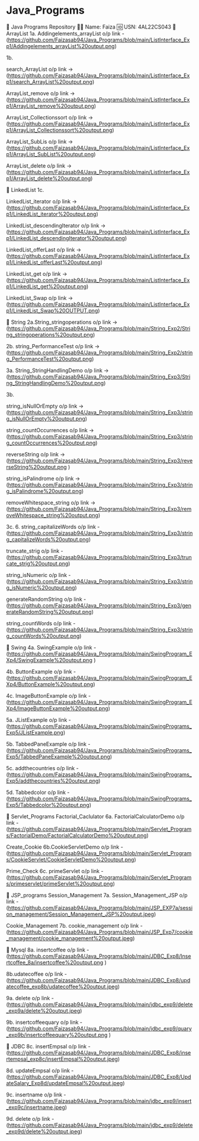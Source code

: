 # Java_Programs
📘 Java Programs Repository
👨‍💻 Name: Faiza
🆔 USN: 4AL22CS043
📂 ArrayList
1a. Addingelements_arrayList o/p link - (https://github.com/Faizasab94/Java_Programs/blob/main/ListInterface_Exp1/Addingelements_arrayList%20output.png)

1b.

search_ArrayList o/p link -> (https://github.com/Faizasab94/Java_Programs/blob/main/ListInterface_Exp1/search_ArrayList%20output.png)

ArrayList_remove o/p link -> (https://github.com/Faizasab94/Java_Programs/blob/main/ListInterface_Exp1/ArrayList_remove%20output.png)

ArrayList_Collectionssort o/p link -> (https://github.com/Faizasab94/Java_Programs/blob/main/ListInterface_Exp1/ArrayList_Collectionssort%20output.png)

ArrayList_SubLis o/p link ->(https://github.com/Faizasab94/Java_Programs/blob/main/ListInterface_Exp1/ArrayList_SubList%20output.png)

ArrayList_delete o/p link -> (https://github.com/Faizasab94/Java_Programs/blob/main/ListInterface_Exp1/ArrayList_delete%20output.png)

📂 LinkedList
1c.

LinkedList_iterator o/p link -> (https://github.com/Faizasab94/Java_Programs/blob/main/ListInterface_Exp1/LinkedList_iterator%20output.png)

LinkedList_descendingIterator o/p link -> (https://github.com/Faizasab94/Java_Programs/blob/main/ListInterface_Exp1/LinkedList_descendingIterator%20output.png)

LinkedList_offerLast o/p link -> (https://github.com/Faizasab94/Java_Programs/blob/main/ListInterface_Exp1/LinkedList_offerLast%20output.png)

LinkedList_get o/p link -> (https://github.com/Faizasab94/Java_Programs/blob/main/ListInterface_Exp1/LinkedList_get%20output.png)

LinkedList_Swap o/p link -> (https://github.com/Faizasab94/Java_Programs/blob/main/ListInterface_Exp1/LinkedList_Swap%20OUTPUT.png)

📂 String
2a.String_stringoperations o/p link -> (https://github.com/Faizasab94/Java_Programs/blob/main/String_Exp2/String_stringoperations%20output.png)

2b. string_PerformanceTest o/p link -> (https://github.com/Faizasab94/Java_Programs/blob/main/String_Exp2/string_PerformanceTest%20output.png)

3a. String_StringHandlingDemo o/p link -> (https://github.com/Faizasab94/Java_Programs/blob/main/String_Exp3/String_StringHandlingDemo%20output.png)

3b.

string_isNullOrEmpty o/p link -> (https://github.com/Faizasab94/Java_Programs/blob/main/String_Exp3/string_isNullOrEmpty%20output.png)

string_countOccurrences o/p link -> (https://github.com/Faizasab94/Java_Programs/blob/main/String_Exp3/string_countOccurrences%20output.png)

reverseString o/p link -> (https://github.com/Faizasab94/Java_Programs/blob/main/String_Exp3/reverseString%20output.png )

string_isPalindrome o/p link -> (https://github.com/Faizasab94/Java_Programs/blob/main/String_Exp3/string_isPalindrome%20output.png)

removeWhitespace_string o/p link -> (https://github.com/Faizasab94/Java_Programs/blob/main/String_Exp3/removeWhitespace_string%20output.png)

3c.
6. string_capitalizeWords o/p link - (https://github.com/Faizasab94/Java_Programs/blob/main/String_Exp3/string_capitalizeWords%20output.png)

truncate_strig o/p link - (https://github.com/Faizasab94/Java_Programs/blob/main/String_Exp3/truncate_strig%20output.png)

string_isNumeric o/p link - (https://github.com/Faizasab94/Java_Programs/blob/main/String_Exp3/string_isNumeric%20output.png)

generateRandomString o/p link - (https://github.com/Faizasab94/Java_Programs/blob/main/String_Exp3/generateRandomString%20output.png)

string_countWords o/p link - (https://github.com/Faizasab94/Java_Programs/blob/main/String_Exp3/string_countWords%20output.png)

📂 Swing
4a. SwingExample o/p link - (https://github.com/Faizasab94/Java_Programs/blob/main/SwingProgram_EXp4/SwingExample%20output.png )

4b. ButtonExample o/p link - (https://github.com/Faizasab94/Java_Programs/blob/main/SwingProgram_EXp4/ButtonExample%20output.png)

4c. ImageButtonExample o/p link - (https://github.com/Faizasab94/Java_Programs/blob/main/SwingProgram_EXp4/ImageButtonExample%20output.png)

5a. JListExample o/p link - (https://github.com/Faizasab94/Java_Programs/blob/main/SwingPrograms_Exp5/JListExample.png)

5b. TabbedPaneExample o/p link - (https://github.com/Faizasab94/Java_Programs/blob/main/SwingPrograms_Exp5/TabbedPaneExample%20output.png)

5c. addthecountries o/p link - (https://github.com/Faizasab94/Java_Programs/blob/main/SwingPrograms_Exp5/addthecountries%20output.png)

5d. Tabbedcolor o/p link - (https://github.com/Faizasab94/Java_Programs/blob/main/SwingPrograms_Exp5/Tabbedcolor%20output.png)

📂 Servlet_Programs
Factorial_Caclulator
6a. FactorialCalculatorDemo o/p link - (https://github.com/Faizasab94/Java_Programs/blob/main/Servlet_Programs/FactorialDemo/FactorialCalculatorDemo%20output.png)

Create_Cookie
6b.CookieServletDemo o/p link - (https://github.com/Faizasab94/Java_Programs/blob/main/Servlet_Programs/CookieServlet/CookieServletDemo%20output.png)

Prime_Check
6c. primeServlet o/p link - (https://github.com/Faizasab94/Java_Programs/blob/main/Servlet_Programs/primeservlet/primeServlet%20output.png)

📂 JSP_programs
Session_Management
7a. Session_Management_JSP o/p link - (https://github.com/Faizasab94/Java_Programs/blob/main/JSP_EXP7a/session_management/Session_Management_JSP%20output.jpeg)

Cookie_Management
7b. cookie_management o/p link - (https://github.com/Faizasab94/Java_Programs/blob/main/JSP_Exp7/cookie_management/cookie_management%20output.jpeg)

📂 Mysql
8a. insertcoffee o/p link - (https://github.com/Faizasab94/Java_Programs/blob/main/JDBC_Exp8/Insertcoffee_8a/insertcoffee%20output.png )

8b.udatecoffee o/p link - (https://github.com/Faizasab94/Java_Programs/blob/main/JDBC_Exp8/updatecoffee_exp8b/udatecoffee%20output.jpeg)

9a. delete o/p link - (https://github.com/Faizasab94/Java_Programs/blob/main/jdbc_exp9/delete_exp9a/delete%20output.jpeg)

9b. insertcoffeequary o/p link - (https://github.com/Faizasab94/Java_Programs/blob/main/jdbc_exp9/quary_exp9b/insertcoffeequary%20output.png )

📂 JDBC
8c. insertEmpsal o/p link - (https://github.com/Faizasab94/Java_Programs/blob/main/JDBC_Exp8/insertempsal_exp8c/insertEmpsal%20output.jpeg)

8d. updateEmpsal o/p link - (https://github.com/Faizasab94/Java_Programs/blob/main/JDBC_Exp8/UpdateSalary_Exp8d/updateEmpsal%20output.jpeg)

9c. insertname o/p link - (https://github.com/Faizasab94/Java_Programs/blob/main/jdbc_exp9/insert_exp9c/insertname.jpeg)

9d. delete o/p link - (https://github.com/Faizasab94/Java_Programs/blob/main/jdbc_exp9/delete_exp9d/delete%20output.jpeg)
